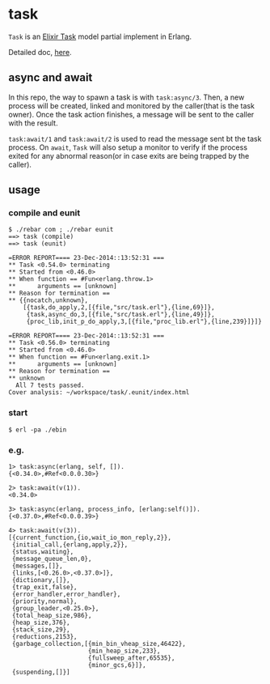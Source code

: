 # task
`Task` is an [Elixir Task](http://elixir-lang.org/getting_started/mix_otp/8.html#8.2-tasks) model partial implement in Erlang.

Detailed doc, [here](https://github.com/elixir-lang/elixir/blob/v1.0.1/lib/elixir/lib/task.ex).

## async and await

In this repo, the way to spawn a task is with `task:async/3`. Then, a new process will be created, linked and monitored by the caller(that is the task owner). Once the task action finishes, a message will be sent to the caller with the result.

`task:await/1` and `task:await/2` is used to read the message sent bt the task process. On `await`, `Task` will also setup a monitor to verify if the process exited for any abnormal reason(or in case exits are being trapped by the caller). 

## usage
### compile and eunit
	$ ./rebar com ; ./rebar eunit
	==> task (compile)
	==> task (eunit)
	
	=ERROR REPORT==== 23-Dec-2014::13:52:31 ===
	** Task <0.54.0> terminating
	** Started from <0.46.0>
	** When function == #Fun<erlang.throw.1>
	**      arguments == [unknown]
	** Reason for termination == 
	** {{nocatch,unknown},
	    [{task,do_apply,2,[{file,"src/task.erl"},{line,69}]},
	     {task,async_do,3,[{file,"src/task.erl"},{line,49}]},
	     {proc_lib,init_p_do_apply,3,[{file,"proc_lib.erl"},{line,239}]}]}

	=ERROR REPORT==== 23-Dec-2014::13:52:31 ===
	** Task <0.56.0> terminating
	** Started from <0.46.0>
	** When function == #Fun<erlang.exit.1>
	**      arguments == [unknown]
	** Reason for termination == 
	** unknown
	  All 7 tests passed.
	Cover analysis: ~/workspace/task/.eunit/index.html
	
### start
	$ erl -pa ./ebin
	
### e.g.

	1> task:async(erlang, self, []).
	{<0.34.0>,#Ref<0.0.0.30>}
	
	2> task:await(v(1)).
	<0.34.0>
	
	3> task:async(erlang, process_info, [erlang:self()]).
	{<0.37.0>,#Ref<0.0.0.39>}
	
	4> task:await(v(3)).
	[{current_function,{io,wait_io_mon_reply,2}},
	 {initial_call,{erlang,apply,2}},
	 {status,waiting},
	 {message_queue_len,0},
	 {messages,[]},
	 {links,[<0.26.0>,<0.37.0>]},
	 {dictionary,[]},
	 {trap_exit,false},
	 {error_handler,error_handler},
	 {priority,normal},
	 {group_leader,<0.25.0>},
	 {total_heap_size,986},
	 {heap_size,376},
	 {stack_size,29},
	 {reductions,2153},
	 {garbage_collection,[{min_bin_vheap_size,46422},
	                      {min_heap_size,233},
	                      {fullsweep_after,65535},
	                      {minor_gcs,6}]},
	 {suspending,[]}]
	 